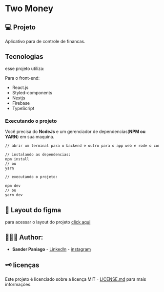 # Two Money

## 💻 Projeto

Aplicativo para de controle de financas.

## Tecnologias

esse projeto utiliza:

Para o front-end:
- React.js
- Styled-components
- Nextjs
- Firebase
- TypeScript

### Executando o projeto

Você precisa do **NodeJs** e um gerenciador de dependencias(**NPM ou YARN**) em sua maquina.

```sh
// abrir um terminal para o backend e outro para o app web e rode o comando:

// instalando as dependencias:
npm install
// ou 
yarn

// executando o projeto:

npm dev
// ou
yarn dev 
```

## 📏 Layout do figma
para acessar o layout do projeto [click aqui](https://www.figma.com/file/C7e9uwlIgf3QgnQOSooxgK/dtmoney-Ignite)

## 👨🏻‍💻 Author:

- **Sander Paniago** - [LinkedIn](https://www.linkedin.com/in/sander-paniago/) - [instagram](https://www.instagram.com/sander_paniago/)

## 🗝 licenças

Este projeto é licenciado sobre a licença MIT - [LICENSE.md](LICENSE.md) para mais informações.
